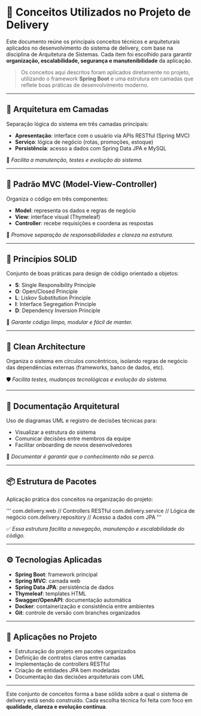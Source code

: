 # 🧠 Conceitos Utilizados no Projeto de Delivery

Este documento reúne os principais conceitos técnicos e arquiteturais aplicados no desenvolvimento do sistema de delivery, com base na disciplina de Arquitetura de Sistemas. Cada item foi escolhido para garantir **organização, escalabilidade, segurança e manutenibilidade** da aplicação.

> Os conceitos aqui descritos foram aplicados diretamente no projeto, utilizando o framework **Spring Boot** e uma estrutura em camadas que reflete boas práticas de desenvolvimento moderno.

---

## 🧱 Arquitetura em Camadas

Separação lógica do sistema em três camadas principais:

- **Apresentação**: interface com o usuário via APIs RESTful (Spring MVC)
- **Serviço**: lógica de negócio (rotas, promoções, estoque)
- **Persistência**: acesso a dados com Spring Data JPA e MySQL

🔎 *Facilita a manutenção, testes e evolução do sistema.*

---

## 🎯 Padrão MVC (Model-View-Controller)

Organiza o código em três componentes:

- **Model**: representa os dados e regras de negócio
- **View**: interface visual (Thymeleaf)
- **Controller**: recebe requisições e coordena as respostas

🧩 *Promove separação de responsabilidades e clareza na estrutura.*

---

## 🧼 Princípios SOLID

Conjunto de boas práticas para design de código orientado a objetos:

- **S**: Single Responsibility Principle  
- **O**: Open/Closed Principle  
- **L**: Liskov Substitution Principle  
- **I**: Interface Segregation Principle  
- **D**: Dependency Inversion Principle

🔧 *Garante código limpo, modular e fácil de manter.*

---

## 🧪 Clean Architecture

Organiza o sistema em círculos concêntricos, isolando regras de negócio das dependências externas (frameworks, banco de dados, etc).

🛡️ *Facilita testes, mudanças tecnológicas e evolução do sistema.*

---

## 📐 Documentação Arquitetural

Uso de diagramas UML e registro de decisões técnicas para:

- Visualizar a estrutura do sistema
- Comunicar decisões entre membros da equipe
- Facilitar onboarding de novos desenvolvedores

📘 *Documentar é garantir que o conhecimento não se perca.*

---

## 📦 Estrutura de Pacotes

Aplicação prática dos conceitos na organização do projeto:

'''
com.delivery.web // Controllers RESTful 
com.delivery.service // Lógica de negócio 
com.delivery.repository // Acesso a dados com JPA
'''

✅ *Essa estrutura facilita a navegação, manutenção e escalabilidade do código.*

---

## ⚙️ Tecnologias Aplicadas

- **Spring Boot**: framework principal
- **Spring MVC**: camada web
- **Spring Data JPA**: persistência de dados
- **Thymeleaf**: templates HTML
- **Swagger/OpenAPI**: documentação automática
- **Docker**: containerização e consistência entre ambientes
- **Git**: controle de versão com branches organizados

---

## 🧪 Aplicações no Projeto

- Estruturação do projeto em pacotes organizados  
- Definição de contratos claros entre camadas  
- Implementação de controllers RESTful  
- Criação de entidades JPA bem modeladas  
- Documentação das decisões arquiteturais com UML

---

Este conjunto de conceitos forma a base sólida sobre a qual o sistema de delivery está sendo construído. Cada escolha técnica foi feita com foco em **qualidade, clareza e evolução contínua**.
